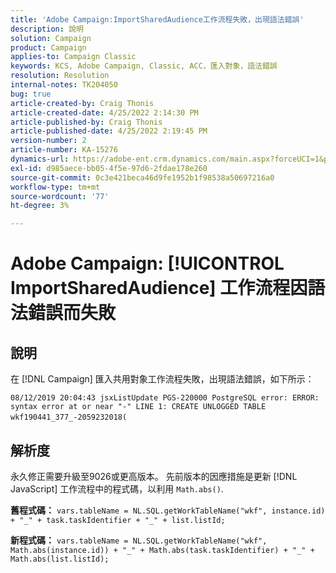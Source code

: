 ```yaml
---
title: 'Adobe Campaign:ImportSharedAudience工作流程失敗，出現語法錯誤'
description: 說明
solution: Campaign
product: Campaign
applies-to: Campaign Classic
keywords: KCS, Adobe Campaign, Classic, ACC，匯入對象，語法錯誤
resolution: Resolution
internal-notes: TK204050
bug: true
article-created-by: Craig Thonis
article-created-date: 4/25/2022 2:14:30 PM
article-published-by: Craig Thonis
article-published-date: 4/25/2022 2:19:45 PM
version-number: 2
article-number: KA-15276
dynamics-url: https://adobe-ent.crm.dynamics.com/main.aspx?forceUCI=1&pagetype=entityrecord&etn=knowledgearticle&id=19d73c03-a2c4-ec11-a7b6-0022480a1ec2
exl-id: d985aece-bb05-4f5e-97d6-2fdae178e260
source-git-commit: 0c3e421beca46d9fe1952b1f98538a50697216a0
workflow-type: tm+mt
source-wordcount: '77'
ht-degree: 3%

---
```


# Adobe Campaign: [!UICONTROL ImportSharedAudience] 工作流程因語法錯誤而失敗

## 說明


在 [!DNL Campaign] 匯入共用對象工作流程失敗，出現語法錯誤，如下所示：

`08/12/2019 20:04:43 jsxListUpdate PGS-220000 PostgreSQL error: ERROR:  syntax error at or near "-" LINE 1: CREATE UNLOGGED TABLE wkf190441_377_-2059232018(    `                                        


## 解析度


永久修正需要升級至9026或更高版本。 先前版本的因應措施是更新 [!DNL JavaScript] 工作流程中的程式碼，以利用 `Math.abs()`.

<b>舊程式碼：</b>
`vars.tableName = NL.SQL.getWorkTableName("wkf", instance.id) + "_" + task.taskIdentifier + "_" + list.listId;`

<b>新程式碼：</b>
`vars.tableName = NL.SQL.getWorkTableName("wkf", Math.abs(instance.id)) + "_" + Math.abs(task.taskIdentifier) + "_" + Math.abs(list.listId);`

